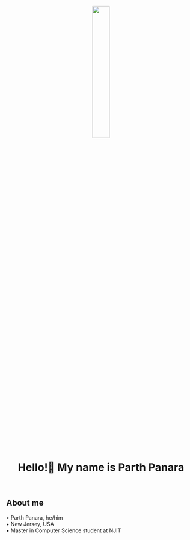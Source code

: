 <div align="center">

<img src="https://img.freepik.com/free-vector/programming-concept-illustration_114360-1351.jpg?w=826&t=st=1663649634~exp=1663650234~hmac=9821f831ff42d2790cc942e3ef6194a385d3af18a75736d632d62d845cef38c1/" style="width:30%" alt=""><br />
<h1>Hello!👋 My name is Parth Panara</h1><br />

</div>

<h2>About me</h2>
• Parth Panara, he/him<br />
• New Jersey, USA<br />
• Master in Computer Science student at NJIT<br /><br />
